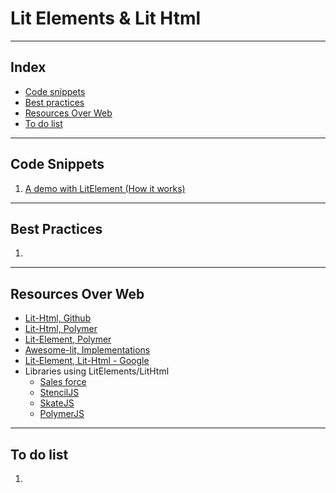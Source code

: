 # Lit Elements & Lit Html

<!-- Description - What this document is about -->
___

## Index

- [Code snippets](#code-snippets)
- [Best practices](#best-practices)
- [Resources Over Web](#resources)
- [To do list](#to-do)

---

## Code Snippets<a name="code-snippets"></a>

1. [A demo with LitElement (How it works)](./code-sandbox/lit-tutorial-example.md)


---

## Best Practices<a name="best-practices"></a>

1. <!-- link/list the best practices related to this -->

---

## Resources Over Web<a name="resources"></a>

- [Lit-Html, Github](https://github.com/web-padawan/awesome-lit-html)
- [Lit-Html, Polymer](https://lit-html.polymer-project.org/)
- [Lit-Element, Polymer](https://lit-element.polymer-project.org/)
- [Awesome-lit, Implementations](https://github.com/web-padawan/awesome-lit-html)
- [Lit-Element, Lit-Html - Google](https://developers.google.com/web/updates/2019/02/lit-element-and-lit-html)
- Libraries using LitElements/LitHtml
    - [Sales force](https://developer.salesforce.com/blogs/2018/12/introducing-lightning-web-components.html)
    - [StencilJS](https://stenciljs.com/)
    - [SkateJS](https://skatejs.netlify.com/)
    - [PolymerJS](https://polymer-library.polymer-project.org/)

---

## To do list<a name="to-do"></a>

1. <!-- list of the to do points about this document, till the document is not completed -->